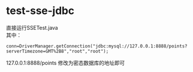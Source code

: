 # test-sse-jdbc


直接运行SSETest.java   
其中：
```
conn=DriverManager.getConnection("jdbc:mysql://127.0.0.1:8888/points?serverTimezone=GMT%2B8","root","root");
```
127.0.0.1:8888/points 修改为密态数据库的地址即可
